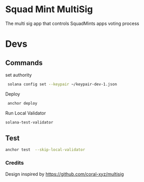 # Squad Mint MultiSig

The multi sig app that controls SquadMints apps voting process

# Devs

## Commands

set authority
```sh
 solana config set --keypair ~/keypair-dev-1.json
```

Deploy
```sh
 anchor deploy
```

Run Local Validator

```sh
solana-test-validator
```

## Test

```sh
anchor test  --skip-local-validator
```

### Credits

Design inspired by https://github.com/coral-xyz/multisig
